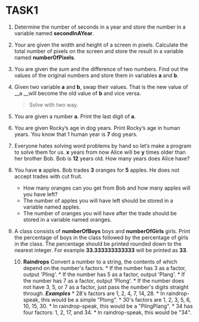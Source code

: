 # TASK1

1. Determine the number of seconds in a year and store the number in a variable named __secondInAYear__.

2. Your are given the width and height of a screen in pixels. Calculate the total number of pixels on the screen and store the result in a variable named __numberOfPixels__.

3. You are given the sum and the difference of two numbers. Find out the values of the original numbers and store them in variables __a__ and __b__.

4. Given two variable __a__ and __b__, swap their values. That is the new value of __a __will become the old value of __b__ and vice versa.
   
   > Solve with two way.

5. You are given a number __a__. Print the last digit of __a__.

6. You are given Rocky’s age in dog years. Print Rocky’s age in human years. You know that 1 human year is __7__ dog years.

7. Everyone hates solving word problems by hand so let’s make a program to solve them for us.
   __x__ years from now Alice will be __y__ times older than her brother Bob. Bob is __12__ years old. How many years does Alice have?

8. You have __x__ apples. Bob trades __3__ oranges for __5__ apples. He does not accept trades with cut fruit.
   
   * How many oranges can you get from Bob and how many apples will you have left?
   * The number of apples you will have left should be stored in a variable named apples.
   * The number of oranges you will have after the trade should be stored in a variable named oranges.
     

9. A class consists of __numberOfBoys__ boys and __numberOfGirls__ girls.
      Print the percentage of boys in the class followed by the percentage of girls in the class.
      The percentage should be printed rounded down to the nearest integer. For example **33.333333333333** will be printed as **33**.
   
   10. __Raindrops__
           Convert a number to a string, the contents of which depend on the number's factors.
           * If the number has 3 as a factor, output 'Pling'.
           * If the number has 5 as a factor, output 'Plang'.
           * If the number has 7 as a factor, output 'Plong'.
           * If the number does not have 3, 5, or 7 as a factor, just pass the number's digits straight through.
           __*Examples*__
           * 28's factors are 1, 2, 4, 7, 14, 28.
           * In raindrop-speak, this would be a simple "Plong".
           * 30's factors are 1, 2, 3, 5, 6, 10, 15, 30.
           * In raindrop-speak, this would be a "PlingPlang".
           * 34 has four factors: 1, 2, 17, and 34.
           * In raindrop-speak, this would be "34".
       
